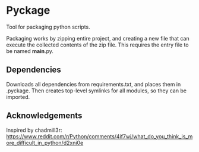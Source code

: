 # Pyckage

Tool for packaging python scripts.

Packaging works by zipping entire project, and creating a new file that can execute the collected contents of the zip file.
This requires the entry file to be named __main__.py.

## Dependencies

Downloads all dependencies from requirements.txt, and places them in .pyckage.
Then creates top-level symlinks for all modules, so they can be imported.

## Acknowledgements

Inspired by chadmill3r:
https://www.reddit.com/r/Python/comments/4if7wj/what_do_you_think_is_more_difficult_in_python/d2xni0e
